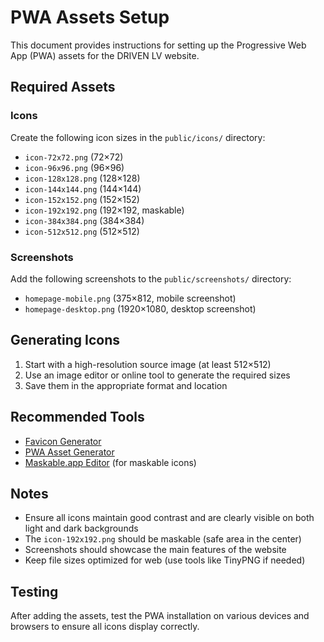 # PWA Assets Setup

This document provides instructions for setting up the Progressive Web App (PWA) assets for the DRIVEN LV website.

## Required Assets

### Icons

Create the following icon sizes in the `public/icons/` directory:

- `icon-72x72.png` (72×72)
- `icon-96x96.png` (96×96)
- `icon-128x128.png` (128×128)
- `icon-144x144.png` (144×144)
- `icon-152x152.png` (152×152)
- `icon-192x192.png` (192×192, maskable)
- `icon-384x384.png` (384×384)
- `icon-512x512.png` (512×512)

### Screenshots

Add the following screenshots to the `public/screenshots/` directory:

- `homepage-mobile.png` (375×812, mobile screenshot)
- `homepage-desktop.png` (1920×1080, desktop screenshot)

## Generating Icons

1. Start with a high-resolution source image (at least 512×512)
2. Use an image editor or online tool to generate the required sizes
3. Save them in the appropriate format and location

## Recommended Tools

- [Favicon Generator](https://realfavicongenerator.net/)
- [PWA Asset Generator](https://github.com/onderceylan/pwa-asset-generator)
- [Maskable.app Editor](https://maskable.app/editor) (for maskable icons)

## Notes

- Ensure all icons maintain good contrast and are clearly visible on both light and dark backgrounds
- The `icon-192x192.png` should be maskable (safe area in the center)
- Screenshots should showcase the main features of the website
- Keep file sizes optimized for web (use tools like TinyPNG if needed)

## Testing

After adding the assets, test the PWA installation on various devices and browsers to ensure all icons display correctly.

